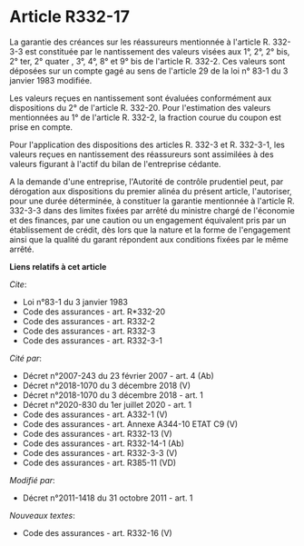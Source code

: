 # Article R332-17

La garantie des créances sur les réassureurs mentionnée à l'article R. 332-3-3 est constituée par le nantissement des valeurs
visées aux 1°,         2°, 2° bis, 2° ter, 2° quater , 3°, 4°, 8° et 9° bis de l'article R. 332-2. Ces valeurs sont déposées
sur un compte gagé au sens de l'article 29 de la loi n° 83-1 du 3 janvier 1983 modifiée. 

Les valeurs reçues en nantissement sont évaluées conformément aux dispositions du 2° de l'article R. 332-20. Pour
l'estimation des valeurs mentionnées au 1° de l'article R. 332-2, la fraction courue du coupon est prise en compte. 

Pour l'application des dispositions des articles R. 332-3 et R. 332-3-1, les valeurs reçues en nantissement des réassureurs
sont assimilées à des valeurs figurant à l'actif du bilan de l'entreprise cédante. 

A la demande d'une entreprise, l'Autorité de contrôle prudentiel peut, par dérogation aux dispositions du premier alinéa du
présent article, l'autoriser, pour une durée déterminée, à constituer la garantie mentionnée à l'article R. 332-3-3 dans des
limites fixées par arrêté du ministre chargé de l'économie et des finances, par une caution ou un engagement équivalent pris
par un établissement de crédit, dès lors que la nature et la forme de l'engagement ainsi que la qualité du garant répondent
aux conditions fixées par le même arrêté.

**Liens relatifs à cet article**

_Cite_:

  - Loi n°83-1 du 3 janvier 1983
  - Code des assurances - art. R*332-20
  - Code des assurances - art. R332-2
  - Code des assurances - art. R332-3
  - Code des assurances - art. R332-3-1

_Cité par_:

  - Décret  n°2007-243 du 23 février 2007 - art. 4 (Ab)
  - Décret n°2018-1070 du 3 décembre 2018 (V)
  - Décret n°2018-1070 du 3 décembre 2018 - art. 1
  - Décret n°2020-830 du 1er juillet 2020 - art. 1
  - Code des assurances - art. A332-1 (V)
  - Code des assurances - art. Annexe A344-10 ETAT C9 (V)
  - Code des assurances - art. R332-13 (V)
  - Code des assurances - art. R332-14-1 (Ab)
  - Code des assurances - art. R332-3-3 (V)
  - Code des assurances - art. R385-11 (VD)

_Modifié par_:

  - Décret n°2011-1418 du 31 octobre 2011 - art. 1

_Nouveaux textes_:

  - Code des assurances - art. R332-16 (V)
